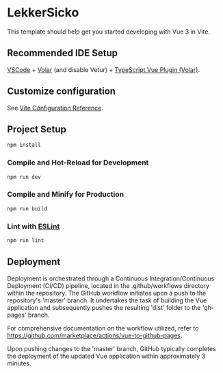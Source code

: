 # LekkerSicko

This template should help get you started developing with Vue 3 in Vite.

## Recommended IDE Setup

[VSCode](https://code.visualstudio.com/) + [Volar](https://marketplace.visualstudio.com/items?itemName=Vue.volar) (and disable Vetur) + [TypeScript Vue Plugin (Volar)](https://marketplace.visualstudio.com/items?itemName=Vue.vscode-typescript-vue-plugin).

## Customize configuration

See [Vite Configuration Reference](https://vitejs.dev/config/).

## Project Setup

```sh
npm install
```

### Compile and Hot-Reload for Development

```sh
npm run dev
```

### Compile and Minify for Production

```sh
npm run build
```

### Lint with [ESLint](https://eslint.org/)

```sh
npm run lint
```
## Deployment

Deployment is orchestrated through a Continuous Integration/Continuous Deployment (CI/CD) pipeline, located in the .github/workflows directory within the repository. The GitHub workflow initiates upon a push to the repository's 'master' branch. It undertakes the task of building the Vue application and subsequently pushes the resulting 'dist' folder to the 'gh-pages' branch.

For comprehensive documentation on the workflow utilized, refer to https://github.com/marketplace/actions/vue-to-github-pages.

Upon pushing changes to the 'master' branch, GitHub typically completes the deployment of the updated Vue application within approximately 3 minutes.